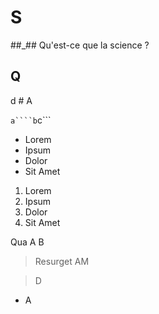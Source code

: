 # S

 ##_## Qu'est-ce que la science ? 

 ## Q 

 
 d # A

``a````b``c```

- Lorem
- Ipsum
- Dolor
- Sit Amet


1. Lorem
1. Ipsum
1. Dolor
1. Sit Amet


Qua
A
B

> Resurget
  > AM

>D

 - A